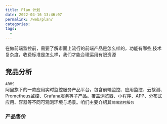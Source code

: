 ```yaml
---
title: Plan 计划
date: 2022-04-16 13:46:07
permalink: /web/plan/
categories:
tags:
  - 
---
```


在做前端监控前，需要了解市面上流行的前端产品是怎么样的，功能有哪些,技术复杂度，收费标准是怎么样，我们才能合理运用有限资源

## 竞品分析

`ARMS`  
阿里旗下的一款应用实时监控服务产品平台，包含前端监控、应用监控、云拨测、Prometheus监控、Grafana服务等子产品。覆盖浏览器、小程序、APP、分布式应用、容器等不同可观测环境与场景。咱们主要介绍其`前端监控服务`

### 产品售价



